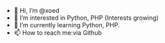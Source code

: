 - 👋 Hi, I’m @xoed
- 👀 I’m interested in Python, PHP (Interests growing)
- 🌱 I’m currently learning Python, PHP.
- 📫 How to reach me:via Github

<!---
xoed/xoed is a ✨ special ✨ repository because its `README.md` (this file) appears on your GitHub profile.
You can click the Preview link to take a look at your changes.
--->
